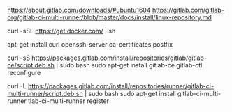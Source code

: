https://about.gitlab.com/downloads/#ubuntu1604
https://gitlab.com/gitlab-org/gitlab-ci-multi-runner/blob/master/docs/install/linux-repository.md

curl -sSL https://get.docker.com/ | sh

apt-get install curl openssh-server ca-certificates postfix

curl -sS https://packages.gitlab.com/install/repositories/gitlab/gitlab-ce/script.deb.sh | sudo bash
sudo apt-get install gitlab-ce
gitlab-ctl reconfigure

curl -L https://packages.gitlab.com/install/repositories/runner/gitlab-ci-multi-runner/script.deb.sh | sudo bash
sudo apt-get install gitlab-ci-multi-runner
tlab-ci-multi-runner register


